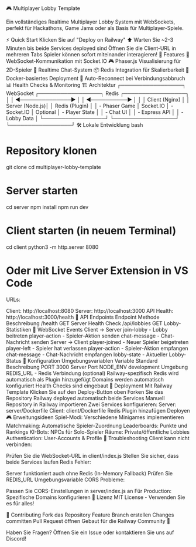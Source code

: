 🎮 Multiplayer Lobby Template

Ein vollständiges Realtime Multiplayer Lobby System mit WebSockets, perfekt für Hackathons, Game Jams oder als Basis für Multiplayer-Spiele.

⚡ Quick Start
Klicken Sie auf "Deploy on Railway" ⬆️
Warten Sie ~2-3 Minuten bis beide Services deployed sind
Öffnen Sie die Client-URL in mehreren Tabs
Spieler können sofort miteinander interagieren!
🚀 Features
🔌 WebSocket-Kommunikation mit Socket.IO
🎮 Phaser.js Visualisierung für 2D-Spieler
💬 Realtime Chat-System
📦 Redis Integration für Skalierbarkeit
🐳 Docker-basiertes Deployment
🔄 Auto-Reconnect bei Verbindungsabbruch
📊 Health Checks & Monitoring
🏗️ Architektur
┌─────────────────┐    WebSocket     ┌─────────────────┐    Redis     ┌─────────────────┐
│                 │ ◄──────────────► │                 │ ◄──────────► │                 │
│  Client (Nginx) │                  │ Server (Node.js)│              │ Redis (Plugin)  │
│  - Phaser Game  │    Socket.IO     │ - Socket.IO     │   Optional   │ - Player State  │
│  - Chat UI      │                  │ - Express API   │              │ - Lobby Data    │
└─────────────────┘                  └─────────────────┘              └─────────────────┘
🛠️ Lokale Entwicklung
bash
# Repository klonen
git clone <ihr-repo-url>
cd multiplayer-lobby-template

# Server starten
cd server
npm install
npm run dev

# Client starten (in neuem Terminal)
cd client
python3 -m http.server 8080
# Oder mit Live Server Extension in VS Code
URLs:

Client: http://localhost:8080
Server: http://localhost:3000
API Health: http://localhost:3000/health
🎯 API Endpoints
Endpoint	Methode	Beschreibung
/health	GET	Server Health Check
/api/lobbies	GET	Lobby-Statistiken
🔌 WebSocket Events
Client → Server
join-lobby - Lobby beitreten
player-action - Spieler-Aktion senden
chat-message - Chat-Nachricht senden
Server → Client
player-joined - Neuer Spieler beigetreten
player-left - Spieler hat verlassen
player-action - Spieler-Aktion empfangen
chat-message - Chat-Nachricht empfangen
lobby-state - Aktueller Lobby-Status
🔧 Konfiguration
Umgebungsvariablen
Variable	Standard	Beschreibung
PORT	3000	Server Port
NODE_ENV	development	Umgebung
REDIS_URL	-	Redis Verbindung (optional)
Railway-spezifisch
Redis wird automatisch als Plugin hinzugefügt
Domains werden automatisch konfiguriert
Health Checks sind eingebaut
🚀 Deployment
Mit Railway Template
Klicken Sie auf den Deploy-Button oben
Forken Sie das Repository
Railway deployed automatisch beide Services
Manuell
Repository in Railway importieren
Zwei Services konfigurieren:
Server: server/Dockerfile
Client: client/Dockerfile
Redis Plugin hinzufügen
Deployen
🎮 Erweitungsideen
Spiel-Modi: Verschiedene Minigames implementieren
Matchmaking: Automatische Spieler-Zuordnung
Leaderboards: Punkte und Rankings
KI-Bots: NPCs für Solo-Spieler
Räume: Private/öffentliche Lobbies
Authentication: User-Accounts & Profile
🐛 Troubleshooting
Client kann nicht verbinden:

Prüfen Sie die WebSocket-URL in client/index.js
Stellen Sie sicher, dass beide Services laufen
Redis Fehler:

Server funktioniert auch ohne Redis (In-Memory Fallback)
Prüfen Sie REDIS_URL Umgebungsvariable
CORS Probleme:

Passen Sie CORS-Einstellungen in server/index.js an
Für Production: Spezifische Domains konfigurieren
📄 Lizenz
MIT License - Verwenden Sie es für alles!

🤝 Contributing
Fork das Repository
Feature Branch erstellen
Changes committen
Pull Request öffnen
Gebaut für die Railway Community 🚂

Haben Sie Fragen? Öffnen Sie ein Issue oder kontaktieren Sie uns auf Discord!

